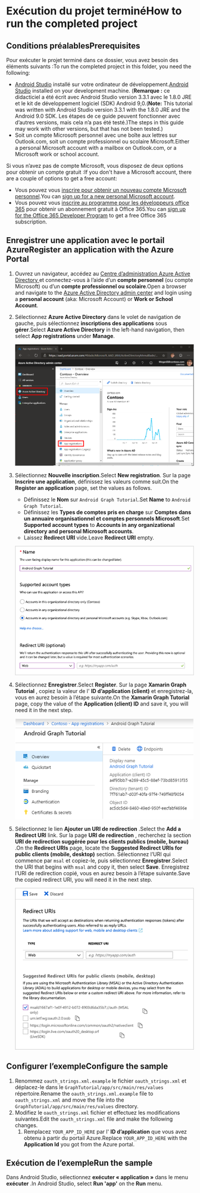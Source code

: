 # <a name="how-to-run-the-completed-project"></a><span data-ttu-id="8b582-101">Exécution du projet terminé</span><span class="sxs-lookup"><span data-stu-id="8b582-101">How to run the completed project</span></span>

## <a name="prerequisites"></a><span data-ttu-id="8b582-102">Conditions préalables</span><span class="sxs-lookup"><span data-stu-id="8b582-102">Prerequisites</span></span>

<span data-ttu-id="8b582-103">Pour exécuter le projet terminé dans ce dossier, vous avez besoin des éléments suivants :</span><span class="sxs-lookup"><span data-stu-id="8b582-103">To run the completed project in this folder, you need the following:</span></span>

- <span data-ttu-id="8b582-104">[Android Studio](https://developer.android.com/studio/) installé sur votre ordinateur de développement.</span><span class="sxs-lookup"><span data-stu-id="8b582-104">[Android Studio](https://developer.android.com/studio/) installed on your development machine.</span></span> <span data-ttu-id="8b582-105">(**Remarque :** ce didacticiel a été écrit avec Android Studio version 3.3.1 avec le 1.8.0 JRE et le kit de développement logiciel (SDK) Android 9,0.</span><span class="sxs-lookup"><span data-stu-id="8b582-105">(**Note:** This tutorial was written with Android Studio version 3.3.1 with the 1.8.0 JRE and the Android 9.0 SDK.</span></span> <span data-ttu-id="8b582-106">Les étapes de ce guide peuvent fonctionner avec d’autres versions, mais cela n’a pas été testé.)</span><span class="sxs-lookup"><span data-stu-id="8b582-106">The steps in this guide may work with other versions, but that has not been tested.)</span></span>
- <span data-ttu-id="8b582-107">Soit un compte Microsoft personnel avec une boîte aux lettres sur Outlook.com, soit un compte professionnel ou scolaire Microsoft.</span><span class="sxs-lookup"><span data-stu-id="8b582-107">Either a personal Microsoft account with a mailbox on Outlook.com, or a Microsoft work or school account.</span></span>

<span data-ttu-id="8b582-108">Si vous n’avez pas de compte Microsoft, vous disposez de deux options pour obtenir un compte gratuit :</span><span class="sxs-lookup"><span data-stu-id="8b582-108">If you don't have a Microsoft account, there are a couple of options to get a free account:</span></span>

- <span data-ttu-id="8b582-109">Vous pouvez vous [inscrire pour obtenir un nouveau compte Microsoft personnel](https://signup.live.com/signup?wa=wsignin1.0&rpsnv=12&ct=1454618383&rver=6.4.6456.0&wp=MBI_SSL_SHARED&wreply=https://mail.live.com/default.aspx&id=64855&cbcxt=mai&bk=1454618383&uiflavor=web&uaid=b213a65b4fdc484382b6622b3ecaa547&mkt=E-US&lc=1033&lic=1).</span><span class="sxs-lookup"><span data-stu-id="8b582-109">You can [sign up for a new personal Microsoft account](https://signup.live.com/signup?wa=wsignin1.0&rpsnv=12&ct=1454618383&rver=6.4.6456.0&wp=MBI_SSL_SHARED&wreply=https://mail.live.com/default.aspx&id=64855&cbcxt=mai&bk=1454618383&uiflavor=web&uaid=b213a65b4fdc484382b6622b3ecaa547&mkt=E-US&lc=1033&lic=1).</span></span>
- <span data-ttu-id="8b582-110">Vous pouvez vous [inscrire au programme pour les développeurs office 365](https://developer.microsoft.com/office/dev-program) pour obtenir un abonnement gratuit à Office 365.</span><span class="sxs-lookup"><span data-stu-id="8b582-110">You can [sign up for the Office 365 Developer Program](https://developer.microsoft.com/office/dev-program) to get a free Office 365 subscription.</span></span>

## <a name="register-an-application-with-the-azure-portal"></a><span data-ttu-id="8b582-111">Enregistrer une application avec le portail Azure</span><span class="sxs-lookup"><span data-stu-id="8b582-111">Register an application with the Azure Portal</span></span>

1. <span data-ttu-id="8b582-112">Ouvrez un navigateur, accédez au [Centre d’administration Azure Active Directory ](https://aad.portal.azure.com) et connectez-vous à l’aide d’un **compte personnel** (ou compte Microsoft) ou d’un **compte professionnel ou scolaire**.</span><span class="sxs-lookup"><span data-stu-id="8b582-112">Open a browser and navigate to the [Azure Active Directory admin center](https://aad.portal.azure.com) and login using a **personal account** (aka: Microsoft Account) or **Work or School Account**.</span></span>

1. <span data-ttu-id="8b582-113">Sélectionnez **Azure Active Directory** dans le volet de navigation de gauche, puis sélectionnez **inscriptions des applications** sous **gérer**.</span><span class="sxs-lookup"><span data-stu-id="8b582-113">Select **Azure Active Directory** in the left-hand navigation, then select **App registrations** under **Manage**.</span></span>

    ![<span data-ttu-id="8b582-114">Capture d’écran des inscriptions d’application</span><span class="sxs-lookup"><span data-stu-id="8b582-114">A screenshot of the App registrations</span></span> ](../../tutorial/images/aad-portal-app-registrations.png)

1. <span data-ttu-id="8b582-115">Sélectionnez **Nouvelle inscription**.</span><span class="sxs-lookup"><span data-stu-id="8b582-115">Select **New registration**.</span></span> <span data-ttu-id="8b582-116">Sur la page **Inscrire une application**, définissez les valeurs comme suit.</span><span class="sxs-lookup"><span data-stu-id="8b582-116">On the **Register an application** page, set the values as follows.</span></span>

    - <span data-ttu-id="8b582-117">Définissez le **Nom** sur `Android Graph Tutorial`.</span><span class="sxs-lookup"><span data-stu-id="8b582-117">Set **Name** to `Android Graph Tutorial`.</span></span>
    - <span data-ttu-id="8b582-118">Définissez les **Types de comptes pris en charge** sur **Comptes dans un annuaire organisationnel et comptes personnels Microsoft**.</span><span class="sxs-lookup"><span data-stu-id="8b582-118">Set **Supported account types** to **Accounts in any organizational directory and personal Microsoft accounts**.</span></span>
    - <span data-ttu-id="8b582-119">Laissez **Redirect URI** vide.</span><span class="sxs-lookup"><span data-stu-id="8b582-119">Leave **Redirect URI** empty.</span></span>

    ![Capture d’écran de la page inscrire une application](../../tutorial/images/aad-register-an-app.png)

1. <span data-ttu-id="8b582-121">Sélectionnez **Enregistrer**.</span><span class="sxs-lookup"><span data-stu-id="8b582-121">Select **Register**.</span></span> <span data-ttu-id="8b582-122">Sur la page **Xamarin Graph Tutorial** , copiez la valeur de l' **ID d’application (client)** et enregistrez-la, vous en aurez besoin à l’étape suivante.</span><span class="sxs-lookup"><span data-stu-id="8b582-122">On the **Xamarin Graph Tutorial** page, copy the value of the **Application (client) ID** and save it, you will need it in the next step.</span></span>

    ![Capture d’écran de l’ID d’application de la nouvelle inscription de l’application](../../tutorial/images/aad-application-id.png)

1. <span data-ttu-id="8b582-124">Sélectionnez le lien **Ajouter un URI de redirection** .</span><span class="sxs-lookup"><span data-stu-id="8b582-124">Select the **Add a Redirect URI** link.</span></span> <span data-ttu-id="8b582-125">Sur la page **URI de redirection** , recherchez la section **URI de redirection suggérée pour les clients publics (mobile, bureau)** .</span><span class="sxs-lookup"><span data-stu-id="8b582-125">On the **Redirect URIs** page, locate the **Suggested Redirect URIs for public clients (mobile, desktop)** section.</span></span> <span data-ttu-id="8b582-126">Sélectionnez l’URI qui commence par `msal` et copiez-le, puis sélectionnez **Enregistrer**.</span><span class="sxs-lookup"><span data-stu-id="8b582-126">Select the URI that begins with `msal` and copy it, then select **Save**.</span></span> <span data-ttu-id="8b582-127">Enregistrez l’URI de redirection copié, vous en aurez besoin à l’étape suivante.</span><span class="sxs-lookup"><span data-stu-id="8b582-127">Save the copied redirect URI, you will need it in the next step.</span></span>

    ![Capture d’écran de la page des URI de redirection](../../tutorial/images/aad-redirect-uris.png)

## <a name="configure-the-sample"></a><span data-ttu-id="8b582-129">Configurer l’exemple</span><span class="sxs-lookup"><span data-stu-id="8b582-129">Configure the sample</span></span>

1. <span data-ttu-id="8b582-130">Renommez `oauth_strings.xml.example` le fichier `oauth_strings.xml` et déplacez-le dans le `GraphTutorial/app/src/main/res/values` répertoire.</span><span class="sxs-lookup"><span data-stu-id="8b582-130">Rename the `oauth_strings.xml.example` file to `oauth_strings.xml` and move the file into the `GraphTutorial/app/src/main/res/values` directory.</span></span>
1. <span data-ttu-id="8b582-131">Modifiez le `oauth_strings.xml` fichier et effectuez les modifications suivantes.</span><span class="sxs-lookup"><span data-stu-id="8b582-131">Edit the `oauth_strings.xml` file and make the following changes.</span></span>
    1. <span data-ttu-id="8b582-132">Remplacez `YOUR_APP_ID_HERE` par l' **ID d’application** que vous avez obtenu à partir du portail Azure.</span><span class="sxs-lookup"><span data-stu-id="8b582-132">Replace `YOUR_APP_ID_HERE` with the **Application Id** you got from the Azure portal.</span></span>

## <a name="run-the-sample"></a><span data-ttu-id="8b582-133">Exécution de l’exemple</span><span class="sxs-lookup"><span data-stu-id="8b582-133">Run the sample</span></span>

<span data-ttu-id="8b582-134">Dans Android Studio, sélectionnez **exécuter « application »** dans le menu **exécuter** .</span><span class="sxs-lookup"><span data-stu-id="8b582-134">In Android Studio, select **Run 'app'** on the **Run** menu.</span></span>
